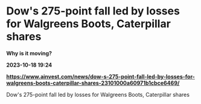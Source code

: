 # Dow's 275-point fall led by losses for Walgreens Boots, Caterpillar shares
**Why is it moving?**

**2023-10-18 19:24**

**https://www.ainvest.com/news/dow-s-275-point-fall-led-by-losses-for-walgreens-boots-caterpillar-shares-23101000a60971b1cbce6469/**

Dow's 275-point fall led by losses for Walgreens Boots, Caterpillar shares